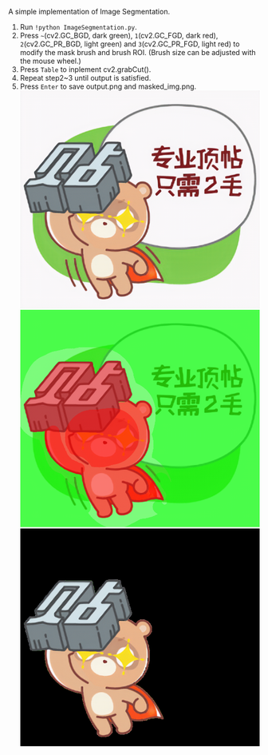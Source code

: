 A simple implementation of Image Segmentation.

1. Run `!python ImageSegmentation.py`.
2. Press `~`(cv2.GC_BGD, dark green), `1`(cv2.GC_FGD, dark red), `2`(cv2.GC_PR_BGD, light green) and `3`(cv2.GC_PR_FGD, light red) to modify the mask brush and brush ROI. (Brush size can be adjusted with the mouse wheel.)
3. Press `Table` to inplement cv2.grabCut().
4. Repeat step2~3 until output is satisfied.
5. Press `Enter` to save output.png and masked_img.png. 
![Image text](https://github.com/HaohuaLv/ImageSegmentation/blob/master/input.png)
![Image text](https://github.com/HaohuaLv/ImageSegmentation/blob/master/masked_img.png)
![Image text](https://github.com/HaohuaLv/ImageSegmentation/blob/master/output.png)
